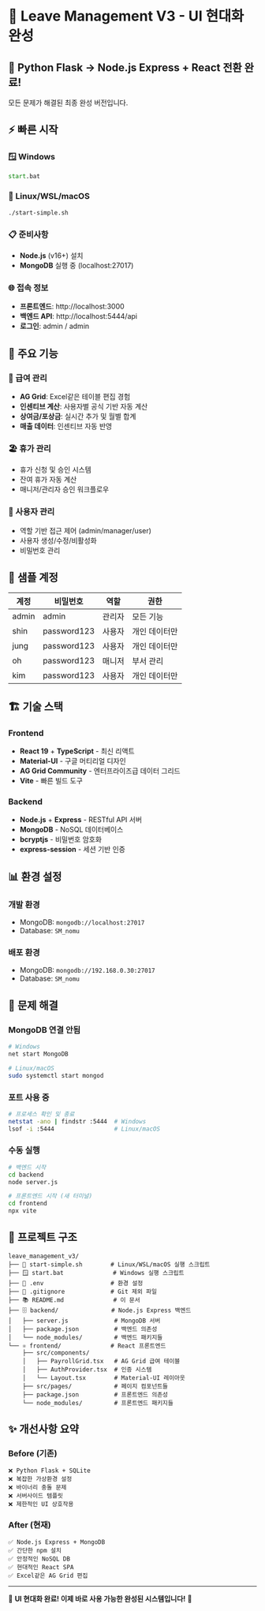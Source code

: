 # 🎉 Leave Management V3 - UI 현대화 완성

## 🚀 Python Flask → Node.js Express + React 전환 완료!

모든 문제가 해결된 최종 완성 버전입니다.

## ⚡ 빠른 시작

### 🪟 Windows
```cmd
start.bat
```

### 🐧 Linux/WSL/macOS
```bash
./start-simple.sh
```

### 📋 준비사항
- **Node.js** (v16+) 설치
- **MongoDB** 실행 중 (localhost:27017)

### 🌐 접속 정보
- **프론트엔드**: http://localhost:3000
- **백엔드 API**: http://localhost:5444/api
- **로그인**: admin / admin

## 🎯 주요 기능

### 💼 급여 관리
- **AG Grid**: Excel같은 테이블 편집 경험
- **인센티브 계산**: 사용자별 공식 기반 자동 계산  
- **상여금/포상금**: 실시간 추가 및 월별 합계
- **매출 데이터**: 인센티브 자동 반영

### 🏖️ 휴가 관리
- 휴가 신청 및 승인 시스템
- 잔여 휴가 자동 계산
- 매니저/관리자 승인 워크플로우

### 👥 사용자 관리
- 역할 기반 접근 제어 (admin/manager/user)
- 사용자 생성/수정/비활성화
- 비밀번호 관리

## 👤 샘플 계정

| 계정 | 비밀번호 | 역할 | 권한 |
|------|----------|------|------|
| admin | admin | 관리자 | 모든 기능 |
| shin | password123 | 사용자 | 개인 데이터만 |
| jung | password123 | 사용자 | 개인 데이터만 |
| oh | password123 | 매니저 | 부서 관리 |
| kim | password123 | 사용자 | 개인 데이터만 |

## 🏗️ 기술 스택

### Frontend
- **React 19** + **TypeScript** - 최신 리액트
- **Material-UI** - 구글 머티리얼 디자인
- **AG Grid Community** - 엔터프라이즈급 데이터 그리드
- **Vite** - 빠른 빌드 도구

### Backend
- **Node.js** + **Express** - RESTful API 서버
- **MongoDB** - NoSQL 데이터베이스
- **bcryptjs** - 비밀번호 암호화
- **express-session** - 세션 기반 인증

## 📊 환경 설정

### 개발 환경
- MongoDB: `mongodb://localhost:27017`
- Database: `SM_nomu`

### 배포 환경
- MongoDB: `mongodb://192.168.0.30:27017`
- Database: `SM_nomu`

## 🔧 문제 해결

### MongoDB 연결 안됨
```bash
# Windows
net start MongoDB

# Linux/macOS
sudo systemctl start mongod
```

### 포트 사용 중
```bash
# 프로세스 확인 및 종료
netstat -ano | findstr :5444  # Windows
lsof -i :5444                 # Linux/macOS
```

### 수동 실행
```bash
# 백엔드 시작
cd backend
node server.js

# 프론트엔드 시작 (새 터미널)
cd frontend
npx vite
```

## 📁 프로젝트 구조

```
leave_management_v3/
├── 🚀 start-simple.sh        # Linux/WSL/macOS 실행 스크립트
├── 🪟 start.bat              # Windows 실행 스크립트
├── 🔧 .env                   # 환경 설정
├── 📝 .gitignore             # Git 제외 파일
├── 📚 README.md              # 이 문서
├── 🗄️ backend/               # Node.js Express 백엔드
│   ├── server.js             # MongoDB 서버
│   ├── package.json          # 백엔드 의존성
│   └── node_modules/         # 백엔드 패키지들
└── ⚛️ frontend/              # React 프론트엔드
    ├── src/components/
    │   ├── PayrollGrid.tsx   # AG Grid 급여 테이블
    │   ├── AuthProvider.tsx  # 인증 시스템
    │   └── Layout.tsx        # Material-UI 레이아웃
    ├── src/pages/            # 페이지 컴포넌트들
    ├── package.json          # 프론트엔드 의존성
    └── node_modules/         # 프론트엔드 패키지들
```

## ✨ 개선사항 요약

### Before (기존)
```
❌ Python Flask + SQLite
❌ 복잡한 가상환경 설정
❌ 바이너리 충돌 문제
❌ 서버사이드 템플릿
❌ 제한적인 UI 상호작용
```

### After (현재)
```
✅ Node.js Express + MongoDB
✅ 간단한 npm 설치
✅ 안정적인 NoSQL DB
✅ 현대적인 React SPA
✅ Excel같은 AG Grid 편집
```

---

🎯 **UI 현대화 완료! 이제 바로 사용 가능한 완성된 시스템입니다!** 🚀